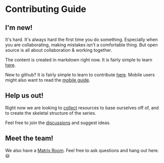 # Contributing Guide

## I'm new!

It's hard. It's always hard the first time you do something. Especially when you are collaborating, making mistakes isn't a comfortable thing. But open source is all about collaboration & working together.

The content is created in markdown right now. It is fairly simple to learn [here](https://www.markdowntutorial.com/).

New to github? It is fairly simple to learn to contribute [here](https://github.com/firstcontributions/first-contributions). Mobile users might also want to read the [mobile guide](Guides/Mobile_Github_Guide.md).

## Help us out!

Right now we are looking to [collect](https://github.com/Aman9das/Our_Free_Software/discussions/2) resources to base ourselves off of, and to create the skeletal structure of the series.

Feel free to join the [discussions](https://github.com/Aman9das/Our_Free_Software/discussions/1) and suggest ideas.

## Meet the team!

We also have a [Matrix Room](https://matrix.to/#/#Our_Free_Software:matrix.org). Feel free to ask questions and hang out here. :smiley:
